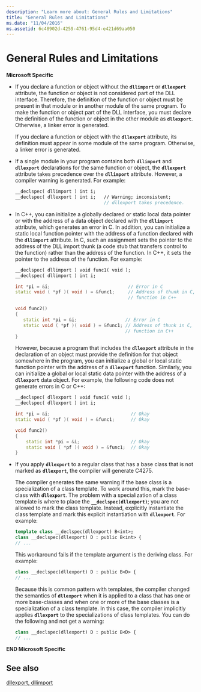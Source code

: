 ```yaml
---
description: "Learn more about: General Rules and Limitations"
title: "General Rules and Limitations"
ms.date: "11/04/2016"
ms.assetid: 6c48902d-4259-4761-95d4-e421d69aa050
---
```

# General Rules and Limitations

**Microsoft Specific**

- If you declare a function or object without the **`dllimport`** or **`dllexport`** attribute, the function or object is not considered part of the DLL interface. Therefore, the definition of the function or object must be present in that module or in another module of the same program. To make the function or object part of the DLL interface, you must declare the definition of the function or object in the other module as **`dllexport`**. Otherwise, a linker error is generated.

   If you declare a function or object with the **`dllexport`** attribute, its definition must appear in some module of the same program. Otherwise, a linker error is generated.

- If a single module in your program contains both **`dllimport`** and **`dllexport`** declarations for the same function or object, the **`dllexport`** attribute takes precedence over the **`dllimport`** attribute. However, a compiler warning is generated. For example:

    ```cpp
    __declspec( dllimport ) int i;
    __declspec( dllexport ) int i;   // Warning; inconsistent;
                                     // dllexport takes precedence.
    ```

- In C++, you can initialize a globally declared or static local data pointer or with the address of a data object declared with the **`dllimport`** attribute, which generates an error in C. In addition, you can initialize a static local function pointer with the address of a function declared with the **`dllimport`** attribute. In C, such an assignment sets the pointer to the address of the DLL import thunk (a code stub that transfers control to the function) rather than the address of the function. In C++, it sets the pointer to the address of the function. For example:

    ```cpp
    __declspec( dllimport ) void func1( void );
    __declspec( dllimport ) int i;

    int *pi = &i;                             // Error in C
    static void ( *pf )( void ) = &func1;     // Address of thunk in C,
                                              // function in C++

    void func2()
    {
       static int *pi = &i;                  // Error in C
       static void ( *pf )( void ) = &func1; // Address of thunk in C,
                                             // function in C++
    }
    ```

   However, because a program that includes the **`dllexport`** attribute in the declaration of an object must provide the definition for that object somewhere in the program, you can initialize a global or local static function pointer with the address of a **`dllexport`** function. Similarly, you can initialize a global or local static data pointer with the address of a **`dllexport`** data object. For example, the following code does not generate errors in C or C++:

    ```cpp
    __declspec( dllexport ) void func1( void );
    __declspec( dllexport ) int i;

    int *pi = &i;                              // Okay
    static void ( *pf )( void ) = &func1;      // Okay

    void func2()
    {
        static int *pi = &i;                   // Okay
        static void ( *pf )( void ) = &func1;  // Okay
    }
    ```

- If you apply **`dllexport`** to a regular class that has a base class that is not marked as **`dllexport`**, the compiler will generate C4275.

   The compiler generates the same warning if the base class is a specialization of a class template. To work around this, mark the base-class with **`dllexport`**. The problem with a specialization of a class template is where to place the **`__declspec(dllexport)`**; you are not allowed to mark the class template. Instead, explicitly instantiate the class template and mark this explicit instantiation with **`dllexport`**. For example:

    ```cpp
    template class __declspec(dllexport) B<int>;
    class __declspec(dllexport) D : public B<int> {
    // ...
    ```

   This workaround fails if the template argument is the deriving class. For example:

    ```cpp
    class __declspec(dllexport) D : public B<D> {
    // ...
    ```

   Because this is common pattern with templates, the compiler changed the semantics of **`dllexport`** when it is applied to a class that has one or more base-classes and when one or more of the base classes is a specialization of a class template. In this case, the compiler implicitly applies **`dllexport`** to the specializations of class templates. You can do the following and not get a warning:

    ```cpp
    class __declspec(dllexport) D : public B<D> {
    // ...
    ```

**END Microsoft Specific**

## See also

[dllexport, dllimport](../cpp/dllexport-dllimport.md)
